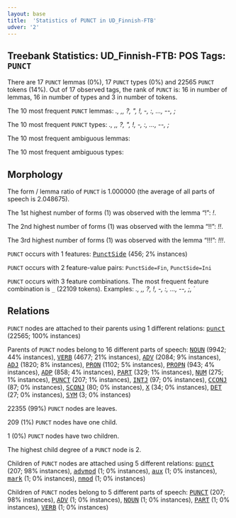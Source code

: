 ```yaml
---
layout: base
title:  'Statistics of PUNCT in UD_Finnish-FTB'
udver: '2'
---
```


## Treebank Statistics: UD_Finnish-FTB: POS Tags: `PUNCT`

There are 17 `PUNCT` lemmas (0%), 17 `PUNCT` types (0%) and 22565 `PUNCT` tokens (14%).
Out of 17 observed tags, the rank of `PUNCT` is: 16 in number of lemmas, 16 in number of types and 3 in number of tokens.

The 10 most frequent `PUNCT` lemmas: <em>., ,, ?, ", !, -, :, ..., --, ;</em>

The 10 most frequent `PUNCT` types:  <em>., ,, ?, ", !, -, :, ..., --, ;</em>

The 10 most frequent ambiguous lemmas: 

The 10 most frequent ambiguous types:  



## Morphology

The form / lemma ratio of `PUNCT` is 1.000000 (the average of all parts of speech is 2.048675).

The 1st highest number of forms (1) was observed with the lemma “!”: <em>!</em>.

The 2nd highest number of forms (1) was observed with the lemma “!!”: <em>!!</em>.

The 3rd highest number of forms (1) was observed with the lemma “!!!”: <em>!!!</em>.

`PUNCT` occurs with 1 features: <tt><a href="fi_ftb-feat-PunctSide.html">PunctSide</a></tt> (456; 2% instances)

`PUNCT` occurs with 2 feature-value pairs: `PunctSide=Fin`, `PunctSide=Ini`

`PUNCT` occurs with 3 feature combinations.
The most frequent feature combination is `_` (22109 tokens).
Examples: <em>., ,, ?, !, -, :, ..., --, ;, ´</em>


## Relations

`PUNCT` nodes are attached to their parents using 1 different relations: <tt><a href="fi_ftb-dep-punct.html">punct</a></tt> (22565; 100% instances)

Parents of `PUNCT` nodes belong to 16 different parts of speech: <tt><a href="fi_ftb-pos-NOUN.html">NOUN</a></tt> (9942; 44% instances), <tt><a href="fi_ftb-pos-VERB.html">VERB</a></tt> (4677; 21% instances), <tt><a href="fi_ftb-pos-ADV.html">ADV</a></tt> (2084; 9% instances), <tt><a href="fi_ftb-pos-ADJ.html">ADJ</a></tt> (1820; 8% instances), <tt><a href="fi_ftb-pos-PRON.html">PRON</a></tt> (1102; 5% instances), <tt><a href="fi_ftb-pos-PROPN.html">PROPN</a></tt> (943; 4% instances), <tt><a href="fi_ftb-pos-ADP.html">ADP</a></tt> (858; 4% instances), <tt><a href="fi_ftb-pos-PART.html">PART</a></tt> (329; 1% instances), <tt><a href="fi_ftb-pos-NUM.html">NUM</a></tt> (275; 1% instances), <tt><a href="fi_ftb-pos-PUNCT.html">PUNCT</a></tt> (207; 1% instances), <tt><a href="fi_ftb-pos-INTJ.html">INTJ</a></tt> (97; 0% instances), <tt><a href="fi_ftb-pos-CCONJ.html">CCONJ</a></tt> (87; 0% instances), <tt><a href="fi_ftb-pos-SCONJ.html">SCONJ</a></tt> (80; 0% instances), <tt><a href="fi_ftb-pos-X.html">X</a></tt> (34; 0% instances), <tt><a href="fi_ftb-pos-DET.html">DET</a></tt> (27; 0% instances), <tt><a href="fi_ftb-pos-SYM.html">SYM</a></tt> (3; 0% instances)

22355 (99%) `PUNCT` nodes are leaves.

209 (1%) `PUNCT` nodes have one child.

1 (0%) `PUNCT` nodes have two children.

The highest child degree of a `PUNCT` node is 2.

Children of `PUNCT` nodes are attached using 5 different relations: <tt><a href="fi_ftb-dep-punct.html">punct</a></tt> (207; 98% instances), <tt><a href="fi_ftb-dep-advmod.html">advmod</a></tt> (1; 0% instances), <tt><a href="fi_ftb-dep-aux.html">aux</a></tt> (1; 0% instances), <tt><a href="fi_ftb-dep-mark.html">mark</a></tt> (1; 0% instances), <tt><a href="fi_ftb-dep-nmod.html">nmod</a></tt> (1; 0% instances)

Children of `PUNCT` nodes belong to 5 different parts of speech: <tt><a href="fi_ftb-pos-PUNCT.html">PUNCT</a></tt> (207; 98% instances), <tt><a href="fi_ftb-pos-ADV.html">ADV</a></tt> (1; 0% instances), <tt><a href="fi_ftb-pos-NOUN.html">NOUN</a></tt> (1; 0% instances), <tt><a href="fi_ftb-pos-PART.html">PART</a></tt> (1; 0% instances), <tt><a href="fi_ftb-pos-VERB.html">VERB</a></tt> (1; 0% instances)

